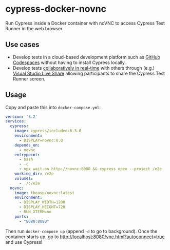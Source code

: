 # cypress-docker-novnc
Run Cypress inside a Docker container with noVNC to access Cypress Test Runner in the web browser.

## Use cases
- Develop tests in a cloud-based development platform such as [GitHub Codespaces](https://github.com/codespaces) without having to install Cypress locally.
- Develop tests [collaboratively in real-time](https://dt.in.th/synchronous-remote-collaboration.html) with others through (e.g.) [Visual Studio Live Share](https://visualstudio.microsoft.com/services/live-share/) allowing participants to share the Cypress Test Runner screen.

## Usage

Copy and paste this into `docker-compose.yml`:

```yml
version: '3.2'
services:
  cypress:
    image: cypress/included:6.3.0
    environment:
      - DISPLAY=novnc:0.0
    depends_on:
      - novnc
    entrypoint:
      - bash
      - -c
      - npx wait-on http://novnc:8080 && cypress open --project /e2e
    working_dir: /e2e
    volumes:
      - ./:/e2e
  novnc:
    image: theasp/novnc:latest
    environment:
      - DISPLAY_WIDTH=1280
      - DISPLAY_HEIGHT=720
      - RUN_XTERM=no
    ports:
      - "8080:8080"
```

Then run `docker-compose up` (append `-d` to go to background). Once the container starts up, go to <http://localhost:8080/vnc.html?autoconnect=true> and use Cypress!
